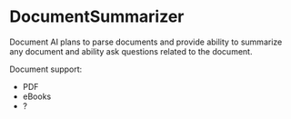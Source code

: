 # DocumentSummarizer

Document AI plans to parse documents and provide ability to summarize any document and ability ask questions related to the document.

Document support:
- PDF
- eBooks
- ?
